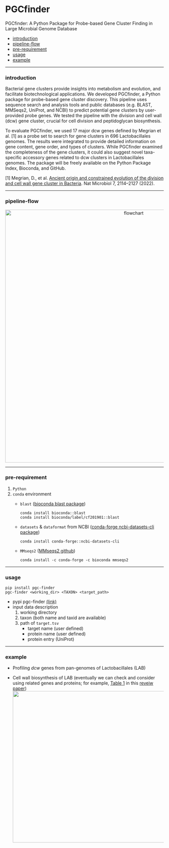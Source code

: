 # PGCfinder
PGCfinder: A Python Package for Probe-based Gene Cluster Finding in Large Microbial Genome Database

- [introduction](#introduction)
- [pipeline-flow](#pipeline-flow)
- [pre-requirement](#pre-requirement)
- [usage](#usage)
- [example](#example)

---

### introduction

Bacterial gene clusters provide insights into metabolism and evolution, and facilitate biotechnological applications. We developed PGCfinder, a Python package for probe-based gene cluster discovery. This pipeline uses sequence search and analysis tools and public databases (e.g. BLAST,  MMSeqs2,  UniProt, and NCBI) to predict potential gene clusters by user-provided probe genes. We tested the pipeline with the division and cell wall (dcw) gene cluster, crucial for cell division and peptidoglycan biosynthesis. 

To evaluate PGCfinder, we used 17 major dcw genes defined by Megrian et al. [1] as a probe set to search for gene clusters in 696 Lactobacillales genomes. The results were integrated to provide detailed information on gene content,  gene order, and types of clusters. While PGCfinder examined the completeness of the gene clusters, it could also suggest novel taxa-specific accessory genes related to dcw clusters in Lactobacillales genomes. The package will be freely available on the Python Package Index, Bioconda, and GitHub.

[1] Megrian, D., et al. [Ancient origin and constrained evolution of the division and cell wall gene cluster in Bacteria](https://www.nature.com/articles/s41564-022-01257-y). Nat Microbiol 7, 2114–2127 (2022).
  
---
### pipeline-flow

<p align="center">
  <img width="801" alt="flowchart" src="https://github.com/logcossin/lacto-dcw/assets/90167645/db6e78d4-16b2-4a18-925d-c3dbb6fb3494">
</p>

---

### pre-requirement

  1. `Python`
  2. `conda` environment
      - `blast` ([bioconda blast package](https://anaconda.org/bioconda/blast))
        ```
        conda install bioconda::blast
        conda install bioconda/label/cf201901::blast
        ```
      - `datasets` & `dataformat` from NCBI ([conda-forge ncbi-datasets-cli package](https://anaconda.org/conda-forge/ncbi-datasets-cli))
        
          ```
          conda install conda-forge::ncbi-datasets-cli
          ```
      - `MMseqs2` ([MMseqs2 github](https://github.com/soedinglab/MMseqs2))
        ```
        conda install -c conda-forge -c bioconda mmseqs2
        ```
---

### usage
  ```
  pip install pgc-finder
  pgc-finder <working_dir> <TAXON> <target_path>
  ```
  - pypi pgc-finder [(link)](https://pypi.org/project/pgc-finder/)
  - input data description
     1. working directory
     2. taxon (both name and taxid are available)
     3. path of `target.tsv`
         - target name (user defined)
         - protein name (user defined)
         - protein entry (UniProt) 

---

### example

- Profiling _dcw_ genes from pan-genomes of Lactobacillales (LAB)
* Cell wall biosynthesis of LAB (eventually we can check and consider using related genes and proteins; for example, [Table 1](https://microbialcellfactories.biomedcentral.com/articles/10.1186/1475-2859-13-S1-S9/tables/1) in this [reveiw paper](https://microbialcellfactories.biomedcentral.com/articles/10.1186/1475-2859-13-S1-S9))
  <br>
  <img width=640 height = 480 src="https://media.springernature.com/lw685/springer-static/image/art%3A10.1186%2F1475-2859-13-S1-S9/MediaObjects/12934_2014_Article_1029_Fig2_HTML.jpg?as=webp">

